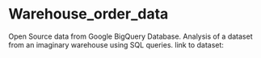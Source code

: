 # Warehouse_order_data
Open Source data from Google BigQuery Database. Analysis of a dataset from an imaginary warehouse using SQL queries.
link to dataset: 
